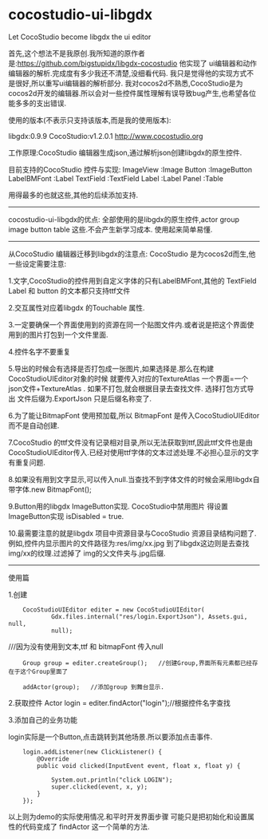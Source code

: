 cocostudio-ui-libgdx
====================

Let CocoStudio become libgdx the ui editor



首先,这个想法不是我原创.我所知道的原作者是:https://github.com/bigstupidx/libgdx-cocostudio
他实现了 ui编辑器和动作编辑器的解析.完成度有多少我还不清楚,没细看代码.
我只是觉得他的实现方式不是很好,所以重写ui编辑器的解析部分.
我对cocos2d不熟悉,CocoStudio是为cocos2d开发的编辑器.所以会对一些控件属性理解有误导致bug产生,也希望各位能多多的支出错误.


使用的版本(不表示只支持该版本,而是我的使用版本):

libgdx:0.9.9
CocoStudio:v1.2.0.1  http://www.cocostudio.org

工作原理:CocoStudio 编辑器生成json,通过解析json创建libgdx的原生控件.


目前支持的CocoStudio 控件与实现:
ImageView :Image
Button     :ImageButton
LabelBMFont :Label
TextField    :TextField
Label       :Label
Panel       :Table

用得最多的也就这些,其他的后续添加支持.
  
-------------------------------

cocostudio-ui-libgdx的优点:
全部使用的是libgdx的原生控件,actor group image button table 这些.不会产生新学习成本.
使用起来简单易懂.


-------------------------------
从CocoStudio 编辑器迁移到libgdx的注意点:
CocoStudio 是为cocos2d而生,他一些设定需要注意:

1.文字,CocoStudio的控件用到自定义字体的只有LabelBMFont,其他的 TextField Label 和 button 的文本都只支持ttf文件

2.交互属性对应着libgdx 的Touchable 属性.

3.一定要确保一个界面使用到的资源在同一个贴图文件内.或者说是把这个界面使用到的图片打包到一个文件里面.

4.控件名字不要重复

5.导出的时候会有选择是否打包成一张图片,如果选择是.那么在构建CocoStudioUIEditor对象的时候 就要传入对应的TextureAtlas
一个界面=一个json文件+TextureAtlas . 如果不打包,就会根据目录去查找文件. 选择打包方式导出 文件后缀为.ExportJson 只是后缀名称变了.

6.为了能让BitmapFont 使用预加载,所以 BitmapFont 是传入CocoStudioUIEditor 而不是自动创建.

7.CocoStudio 的ttf文件没有记录相对目录,所以无法获取到ttf,因此ttf文件也是由CocoStudioUIEditor传入.已经对使用ttf字体的文本过滤处理.不必担心显示的文字有重复问题.

8.如果没有用到文字显示,可以传入null.当查找不到字体文件的时候会采用libgdx自带字体.new BitmapFont();

9.Button用的libgdx ImageButton实现. CocoStudio中禁用图片 得设置 ImageButton实现 isDisabled = true.

10.最需要注意的就是libgdx 项目中资源目录与CocoStudio 资源目录结构问题了.例如,控件内显示图片的文件路径为:res/img/xx.jpg
到了libgdx这边则是去查找img/xx的纹理.过滤掉了 img的父文件夹与.jpg后缀.


--------------------------------
使用篇

1.创建

		CocoStudioUIEditor editer = new CocoStudioUIEditor(
				Gdx.files.internal("res/login.ExportJson"), Assets.gui, null,
				null);

///因为没有使用到文本,ttf 和 bitmapFont 传入null

		Group group = editer.createGroup();   //创建Group,界面所有元素都已经存在于这个Group里面了
		
		addActor(group);   //添加group 到舞台显示.


2.获取控件
Actor login = editer.findActor("login");//根据控件名字查找

3.添加自己的业务功能

login实际是一个Button,点击跳转到其他场景.所以要添加点击事件.

		login.addListener(new ClickListener() {
			@Override
			public void clicked(InputEvent event, float x, float y) {

				System.out.println("click LOGIN");
				super.clicked(event, x, y);
			}
		});


以上则为demo的实际使用情况.和平时开发界面步骤 可能只是把初始化和设置属性的代码变成了 findActor 这一个简单的方法.


